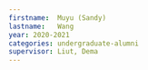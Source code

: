 ```yaml
---
firstname:  Muyu (Sandy)
lastname:   Wang
year: 2020-2021
categories: undergraduate-alumni
supervisor: Liut, Dema
---
```

